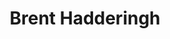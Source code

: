---
title: 'Brent Hadderingh'
description: 'Brent Hadderingh heeft politieke geografie gestudeerd, js fractievoorzitter van FVD in Almere, en daarnaast werkzaam voor het Renaissance Instituut, het wetenschappelijk bureau van FVD.'
profession: Fatsoenlijk
pseudonym: false
image: 01790d35-b801-48da-9db8-1fecf5aabf53.jpg
---